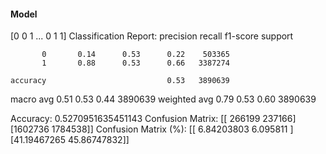 #### Model
[0 0 1 ... 0 1 1]
Classification Report:
              precision    recall  f1-score   support

           0       0.14      0.53      0.22    503365
           1       0.88      0.53      0.66   3387274

    accuracy                           0.53   3890639
   macro avg       0.51      0.53      0.44   3890639
weighted avg       0.79      0.53      0.60   3890639

Accuracy: 0.5270951635451143
Confusion Matrix:
[[ 266199  237166]
 [1602736 1784538]]
Confusion Matrix (%):
[[ 6.84203803  6.095811  ]
 [41.19467265 45.86747832]]
